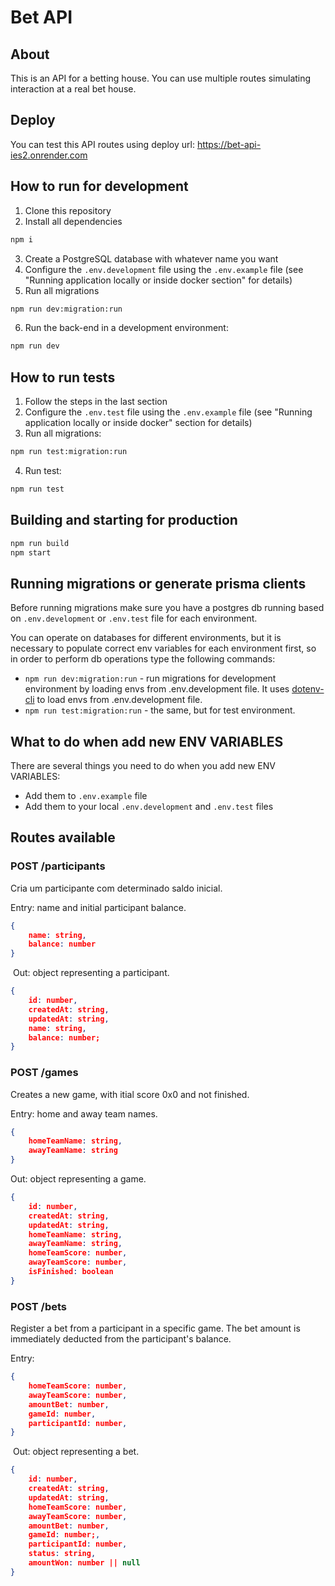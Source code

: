 # Bet API

## About

This is an API for a betting house. You can use multiple routes simulating interaction at a real bet house.

## Deploy

You can test this API routes using deploy url: https://bet-api-ies2.onrender.com

## How to run for development

1. Clone this repository
2. Install all dependencies

```bash
npm i
```

3. Create a PostgreSQL database with whatever name you want
4. Configure the `.env.development` file using the `.env.example` file (see "Running application locally or inside docker section" for details)
5. Run all migrations

```bash
npm run dev:migration:run
```

6. Run the back-end in a development environment:

```bash
npm run dev
```

## How to run tests

1. Follow the steps in the last section
2. Configure the `.env.test` file using the `.env.example` file (see "Running application locally or inside docker" section for details)
3. Run all migrations:

```bash
npm run test:migration:run
```

4. Run test:

```bash
npm run test
```

## Building and starting for production

```bash
npm run build
npm start
```

## Running migrations or generate prisma clients

Before running migrations make sure you have a postgres db running based on `.env.development` or `.env.test` file for each environment.

You can operate on databases for different environments, but it is necessary to populate correct env variables for each environment first, so in order to perform db operations type the following commands:

- `npm run dev:migration:run` - run migrations for development environment by loading envs from .env.development file. It uses [dotenv-cli](https://github.com/entropitor/dotenv-cli#readme) to load envs from .env.development file.
- `npm run test:migration:run` - the same, but for test environment.

## What to do when add new ENV VARIABLES

There are several things you need to do when you add new ENV VARIABLES:
- Add them to `.env.example` file
- Add them to your local `.env.development` and `.env.test` files


## Routes available
### POST /participants
Cria um participante com determinado saldo inicial.

Entry: name and initial participant balance.
```json
{
	name: string,
	balance: number
}
```
​
Out: object representing a participant.
```json
{
	id: number,
	createdAt: string,
	updatedAt: string,
	name: string,
	balance: number;
}
```

### POST /games
Creates a new game, with itial score 0x0 and not finished.

Entry: home and away team names.
```json
{
	homeTeamName: string,
	awayTeamName: string
}
```

Out: object representing a game.
```json
{
	id: number,
	createdAt: string,
	updatedAt: string,
	homeTeamName: string,
	awayTeamName: string,
	homeTeamScore: number,
	awayTeamScore: number,
	isFinished: boolean
}
```

### POST /bets
Register a bet from a participant in a specific game. 
The bet amount is immediately deducted from the participant's balance.

Entry:
```json
{ 
	homeTeamScore: number,
	awayTeamScore: number, 
	amountBet: number,
	gameId: number,
	participantId: number,
}
```
​
Out: object representing a bet.
```json
{
	id: number,
	createdAt: string,
	updatedAt: string,
	homeTeamScore: number,
	awayTeamScore: number,
	amountBet: number,
	gameId: number;,
	participantId: number,
	status: string,
	amountWon: number || null
}
```